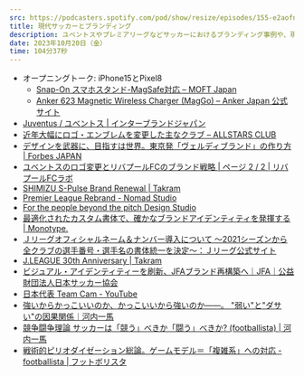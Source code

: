 ```yaml
---
src: https://podcasters.spotify.com/pod/show/resize/episodes/155-e2aofnj
title: 現代サッカーとブランディング
description: ユベントスやプレミアリーグなどサッカーにおけるブランディング事例や、現代サッカーにおける強さとブランディングの関係性、最近のサッカービジネスについて話しました。
date: 2023年10月20日（金）
time: 104分37秒
---
```


- オープニングトーク: iPhone15とPixel8
    - [Snap-On スマホスタンド-MagSafe対応 – MOFT Japan](https://www.moftjapan.com/products/moft-snap-on-phone-stand-wallet-magsafe-compatible?variant=44029613179137)
    - [Anker 623 Magnetic Wireless Charger (MagGo) – Anker Japan 公式サイト](https://www.ankerjapan.com/products/b2568)
- [Juventus / ユベントス | インターブランドジャパン](https://www.interbrandjapan.com/ja/work/JUVENTUS.html)
- [近年大幅にロゴ・エンブレムを変更した主なクラブ – ALLSTARS CLUB](https://www.all-stars.jp/news/logo-change-football-clubs/)
- [デザインを武器に、目指すは世界。東京発「ヴェルディブランド」の作り方 | Forbes JAPAN](https://forbesjapan.com/articles/detail/38056)
- [ユベントスのロゴ変更とリバプールFCのブランド戦略 | ページ 2 / 2 | リバプールFCラボ](https://lfclab.jp/club/5550/2)
- [SHIMIZU S-Pulse Brand Renewal | Takram](https://ja.takram.com/projects/shimizu-s-pulse-brand-renewal)
- [Premier League Rebrand - Nomad Studio](https://www.nomadstudio.com/work/premier-league-rebrand)
- [For the people beyond the pitch Design Studio](https://design.studio/work/premier-league)
- [最適化されたカスタム書体で、確かなブランドアイデンティティを発揮する | Monotype.](https://www.monotype.com/jp/%E3%83%AA%E3%82%BD%E3%83%BC%E3%82%B9/%E3%82%B1%E3%83%BC%E3%82%B9%E3%82%B9%E3%82%BF%E3%83%87%E3%82%A3/%E3%83%97%E3%83%AC%E3%83%9F%E3%82%A2%E3%83%AA%E3%83%BC%E3%82%B0%EF%BC%9A%E6%9C%80%E9%81%A9%E5%8C%96%E3%81%95%E3%82%8C%E3%81%9F%E3%82%AB%E3%82%B9%E3%82%BF%E3%83%A0%E6%9B%B8%E4%BD%93%E3%81%A7%E3%80%81%E7%A2%BA%E3%81%8B%E3%81%AA%E3%83%96%E3%83%A9%E3%83%B3%E3%83%89%E3%82%A2%E3%82%A4%E3%83%87%E3%83%B3%E3%83%86%E3%82%A3%E3%83%86%E3%82%A3%E3%82%92%E7%99%BA%E6%8F%AE%E3%81%99%E3%82%8B)
- [Ｊリーグオフィシャルネーム＆ナンバー導入について ～2021シーズンから全クラブの選手番号・選手名の書体統一を決定～：Ｊリーグ公式サイト](https://www.jleague.jp/news/article/17893/)
- [J.LEAGUE 30th Anniversary | Takram](https://ja.takram.com/projects/jleague-30th-anniversary)
- [ビジュアル・アイデンティティーを刷新、JFAブランド再構築へ｜JFA｜公益財団法人日本サッカー協会](https://www.jfa.jp/about_jfa/news/00015435/)
- [日本代表 Team Cam - YouTube](https://www.youtube.com/playlist?list=PLddnt05D-xvQMMcJ_QR8sm--yWzluHaHi)
- [強いからかっこいいのか、かっこいいから強いのか——。 "弱い"と"ダサい"の因果関係｜河内一馬](https://note.com/kazumakawauchi/n/ncee2a013d6ba)
- [競争闘争理論 サッカーは「競う」べきか「闘う」べきか? (footballista) | 河内一馬](https://www.amazon.co.jp/gp/product/4905349613)
- [戦術的ピリオダイゼーション総論。ゲームモデル＝「複雑系」への対応 - footballista | フットボリスタ](https://www.footballista.jp/special/68558)
